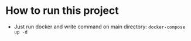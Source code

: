 # How to run this project

- Just run docker and write command on main directory: `docker-compose up -d`

